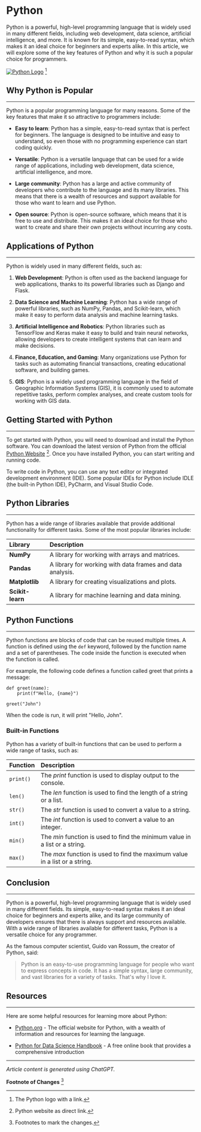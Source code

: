 # **Python**

Python is a powerful, high-level programming language that is widely used in many different fields,
including web development, data science, artificial intelligence, and more. It is known for its simple,
easy-to-read syntax, which makes it an ideal choice for beginners and experts alike. In this article,
we will explore some of the key features of Python and why it is such a popular choice for
programmers.

[![Python Logo](https://www.python.org/static/img/psf-logo.png "The Python Logo")](https://www.python.org/community/logos/) [^1]

## **Why Python is Popular**

___________________________________________________________________

Python is a popular programming language for many reasons. Some of the key features that make
it so attractive to programmers include:
+ **Easy to learn**: Python has a simple, easy-to-read syntax that is perfect for beginners. The
language is designed to be intuitive and easy to understand, so even those with no
programming experience can start coding quickly.

+ **Versatile**: Python is a versatile language that can be used for a wide range of applications,
including web development, data science, artificial intelligence, and more.

+ **Large community**: Python has a large and active community of developers who contribute to
the language and its many libraries. This means that there is a wealth of resources and support
available for those who want to learn and use Python.

+ **Open source**: Python is open-source software, which means that it is free to use and
distribute. This makes it an ideal choice for those who want to create and share their own
projects without incurring any costs.

## **Applications of Python**

___________________________________________________________________

Python is widely used in many different fields, such as:

1. **Web Development**: Python is often used as the backend language for web applications,
thanks to its powerful libraries such as Django and Flask.

2. **Data Science and Machine Learning**: Python has a wide range of powerful libraries, such as
NumPy, Pandas, and Scikit-learn, which make it easy to perform data analysis and machine
learning tasks.

3. **Artificial Intelligence and Robotics**: Python libraries such as TensorFlow and Keras make it
easy to build and train neural networks, allowing developers to create intelligent systems that
can learn and make decisions.

4. **Finance, Education, and Gaming**: Many organizations use Python for tasks such as
automating financial transactions, creating educational software, and building games.

5. **GIS**: Python is a widely used programming language in the field of Geographic Information
Systems (GIS), it is commonly used to automate repetitive tasks, perform complex analyses,
and create custom tools for working with GIS data.

## **Getting Started with Python**

___________________________________________________________________

To get started with Python, you will need to download and install the Python software. You can
download the latest version of Python from the official [Python Website](https://www.python.org/downloads) [^2]. Once you have installed Python, you can start writing and running code.

To write code in Python, you can use any text editor or integrated development environment (IDE).
Some popular IDEs for Python include IDLE (the built-in Python IDE), PyCharm, and Visual Studio
Code.

## **Python Libraries**
___________________________________________________________________

Python has a wide range of libraries available that provide additional functionality for different
tasks. Some of the most popular libraries include:

| **Library**       | **Description** |
| :-----------  | :----------- |
| **NumPy**         | A library for working with arrays and matrices.               |
| **Pandas**        | A library for working with data frames and data analysis.     |
| **Matplotlib**    | A library for creating visualizations and plots.              |
| **Scikit-learn**  | A library for machine learning and data mining.               |
 

## **Python Functions**

___________________________________________________________________

Python functions are blocks of code that can be reused multiple times. A function is defined using
the `def` keyword, followed by the function name and a set of parentheses. The code inside the function is executed when the function is called.

For example, the following code defines a function called greet that prints a message:

```python:
def greet(name):
    print(f"Hello, {name}") 

greet("John")  
```

When the code is run, it will print "Hello, John".

### **Built-in Functions**

Python has a variety of built-in functions that can be used to perform a wide range of tasks, such
as:

| **Function**      | **Description** |
| :---------------  | :-------------- |
| `print()`   | The *print* function is used to display output to the console.              |
| `len()`     | The *len* function is used to find the length of a string or a list.        |
| `str()`     | The *str* function is used to convert a value to a string.                  |
| `int()`     | The *int* function is used to convert a value to an integer.                |
| `min()`     | The *min* function is used to find the minimum value in a list or a string. |
| `max()`     |  The *max* function is used to find the maximum value in a list or a string.|

## **Conclusion**

___________________________________________________________________

Python is a powerful, high-level programming language that is widely used in many different fields.
Its simple, easy-to-read syntax makes it an ideal choice for beginners and experts alike, and its
large community of developers ensures that there is always support and resources available. With
a wide range of libraries available for different tasks, Python is a versatile choice for any
programmer.

As the famous computer scientist, Guido van Rossum, the creator of Python, said:

>Python is an easy-to-use programming language for people who want to express concepts in
>code. It has a simple syntax, large community, and vast libraries for a variety of tasks. That's
>why I love it.

## **Resources**

___________________________________________________________________

Here are some helpful resources for learning more about Python:
+ [Python.org](https://www.python.org/) - The official website for Python, with a wealth of information and resources for
learning the language.

+ [Python for Data Science Handbook](https://jakevdp.github.io/PythonDataScienceHandbook/) - A free online book that provides a comprehensive
introduction

___________________________________________________________________

*Article content is generated using ChatGPT.*

**Footnote of Changes** [^3]

[^1]: The Python logo with a link.

[^2]: Python website as direct link.

[^3]: Footnotes to mark the changes. 
